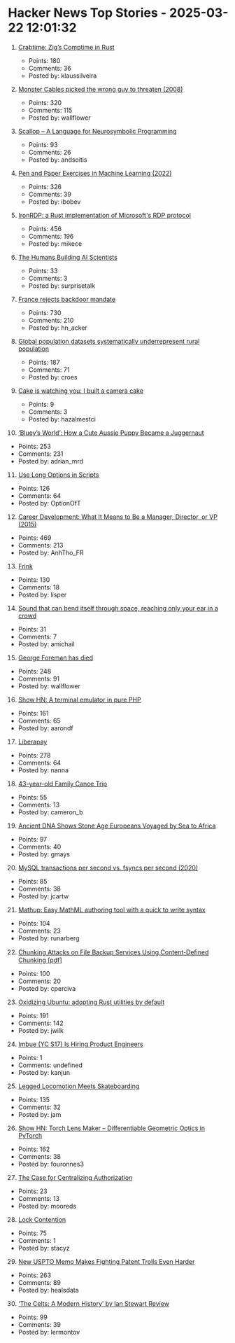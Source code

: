 # Hacker News Top Stories - 2025-03-22 12:01:32

1. [Crabtime: Zig’s Comptime in Rust](https://crates.io/crates/crabtime)
   - Points: 180
   - Comments: 36
   - Posted by: klaussilveira

2. [Monster Cables picked the wrong guy to threaten (2008)](https://www.oncontracts.com/monster-cables-picked-the-wrong-guy-to-threaten/)
   - Points: 320
   - Comments: 115
   - Posted by: wallflower

3. [Scallop – A Language for Neurosymbolic Programming](https://www.scallop-lang.org/)
   - Points: 93
   - Comments: 26
   - Posted by: andsoitis

4. [Pen and Paper Exercises in Machine Learning (2022)](https://arxiv.org/abs/2206.13446)
   - Points: 326
   - Comments: 39
   - Posted by: ibobev

5. [IronRDP: a Rust implementation of Microsoft's RDP protocol](https://github.com/Devolutions/IronRDP)
   - Points: 456
   - Comments: 196
   - Posted by: mikece

6. [The Humans Building AI Scientists](https://www.asimov.press/p/futurehouse)
   - Points: 33
   - Comments: 3
   - Posted by: surprisetalk

7. [France rejects backdoor mandate](https://www.eff.org/deeplinks/2025/03/win-encryption-france-rejects-backdoor-mandate)
   - Points: 730
   - Comments: 210
   - Posted by: hn_acker

8. [Global population datasets systematically underrepresent rural population](https://www.nature.com/articles/s41467-025-56906-7)
   - Points: 187
   - Comments: 71
   - Posted by: croes

9. [Cake is watching you: I built a camera cake](https://medium.com/@hazalmestci/interact-with-your-cake-and-eat-it-too-24d25da25017)
   - Points: 9
   - Comments: 3
   - Posted by: hazalmestci

10. [‘Bluey’s World’: How a Cute Aussie Puppy Became a Juggernaut](https://www.hollywoodreporter.com/tv/tv-features/blueys-world-success-puppy-juggernaut-1236164905/)
   - Points: 253
   - Comments: 231
   - Posted by: adrian_mrd

11. [Use Long Options in Scripts](https://matklad.github.io/2025/03/21/use-long-options-in-scripts.html)
   - Points: 126
   - Comments: 64
   - Posted by: OptionOfT

12. [Career Development: What It Means to Be a Manager, Director, or VP (2015)](https://kellblog.com/2015/03/08/career-development-what-it-really-means-to-be-a-manager-director-or-vp/)
   - Points: 469
   - Comments: 213
   - Posted by: AnhTho_FR

13. [Frink](https://frinklang.org/)
   - Points: 130
   - Comments: 18
   - Posted by: lisper

14. [Sound that can bend itself through space, reaching only your ear in a crowd](https://theconversation.com/researchers-created-sound-that-can-bend-itself-through-space-reaching-only-your-ear-in-a-crowd-252266)
   - Points: 31
   - Comments: 7
   - Posted by: amichail

15. [George Foreman has died](https://variety.com/2025/tv/news/george-foreman-boxer-infomercial-star-dies-1236345523/)
   - Points: 248
   - Comments: 91
   - Posted by: wallflower

16. [Show HN: A terminal emulator in pure PHP](https://github.com/soloterm/screen)
   - Points: 161
   - Comments: 65
   - Posted by: aarondf

17. [Liberapay](https://en.liberapay.com/)
   - Points: 278
   - Comments: 64
   - Posted by: nanna

18. [43-year-old Family Canoe Trip](https://paddlingmag.com/stories/features/legendary-43-year-family-canoe-story/)
   - Points: 55
   - Comments: 13
   - Posted by: cameron_b

19. [Ancient DNA Shows Stone Age Europeans Voyaged by Sea to Africa](https://www.nature.com/articles/d41586-025-00764-2)
   - Points: 97
   - Comments: 40
   - Posted by: gmays

20. [MySQL transactions per second vs. fsyncs per second (2020)](https://sirupsen.com/napkin/problem-10-mysql-transactions-per-second)
   - Points: 85
   - Comments: 38
   - Posted by: jcartw

21. [Mathup: Easy MathML authoring tool with a quick to write syntax](https://mathup.xyz/)
   - Points: 104
   - Comments: 23
   - Posted by: runarberg

22. [Chunking Attacks on File Backup Services Using Content-Deﬁned Chunking [pdf]](https://www.daemonology.net/blog/chunking-attacks.pdf)
   - Points: 100
   - Comments: 20
   - Posted by: cperciva

23. [Oxidizing Ubuntu: adopting Rust utilities by default](https://lwn.net/SubscriberLink/1014002/580b8750bf02cf41/)
   - Points: 191
   - Comments: 142
   - Posted by: jwilk

24. [Imbue (YC S17) Is Hiring Product Engineers](undefined)
   - Points: 1
   - Comments: undefined
   - Posted by: kanjun

25. [Legged Locomotion Meets Skateboarding](https://umich-curly.github.io/DHAL/)
   - Points: 135
   - Comments: 32
   - Posted by: jam

26. [Show HN: Torch Lens Maker – Differentiable Geometric Optics in PyTorch](https://victorpoughon.github.io/torchlensmaker/)
   - Points: 162
   - Comments: 38
   - Posted by: fouronnes3

27. [The Case for Centralizing Authorization](https://www.aserto.com/blog/the-case-for-centralizing-authorization)
   - Points: 23
   - Comments: 13
   - Posted by: mooreds

28. [Lock Contention](https://maksimkita.com/blog/lock-contention.html)
   - Points: 75
   - Comments: 1
   - Posted by: stacyz

29. [New USPTO Memo Makes Fighting Patent Trolls Even Harder](https://www.eff.org/deeplinks/2025/03/new-uspto-memo-makes-fighting-patent-trolls-even-harder)
   - Points: 263
   - Comments: 89
   - Posted by: healsdata

30. [‘The Celts: A Modern History’ by Ian Stewart Review](https://www.historytoday.com/archive/review/celts-modern-history-ian-stewart-review)
   - Points: 99
   - Comments: 39
   - Posted by: lermontov

